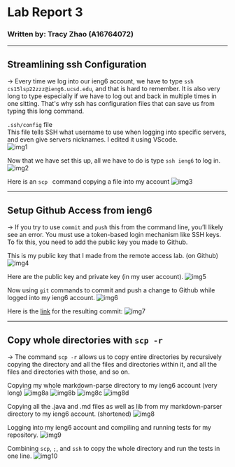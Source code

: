 
# Lab Report 3 
### Written by: Tracy Zhao (A16764072)

---

## Streamlining ssh Configuration
-> Every time we log into our ieng6 account, we have to type `ssh cs15lsp22zzz@ieng6.ucsd.edu`, and that is hard to remember. It is also very long to type especially if we have to log out and back in multiple times in one sitting. That's why ssh has configuration files that can save us from typing this long command.

`.ssh/config` file <br>
This file tells SSH what username to use when logging into specific servers, and even give servers nicknames. I edited it using VScode. <br>
![img1](lr6-1.png)

Now that we have set this up, all we have to do is type `ssh ieng6` to log in. 
![img2](lr6-2.png)

Here is an `scp ` command copying a file into my account
![img3](lr6-3.png)

---

## Setup Github Access from ieng6
-> If you try to use `commit` and `push` this from the command line, you’ll likely see an error. You must use a token-based login mechanism like SSH keys. To fix this, you need to add the public key you made to Github. <br>

This is my public key that I made from the remote access lab. (on Github)
![img4](lr6-4.png) 

Here are the public key and private key (in my user account).
![img5](lr6-5.png)

Now using `git` commands to commit and push a change to Github while logged into my ieng6 account.
![img6](lr6-6.png)

Here is the [link](https://github.com/pandasrcute/markdown-parser/commit/7551b75dd2169169129584d8c3185a4d928e3767) for the resulting commit:
![img7](lr6-7.png)

---

## Copy whole directories with `scp -r`
-> The command `scp -r` allows us to copy entire directories by recursively copying the directory and all the files and directories within it, and all the files and directories with those, and so on.

Copying my whole markdown-parse directory to my ieng6 account (very long)
![img8a](lr6-8a.png)
![img8b](lr6-8b.png)
![img8c](lr6-8c.png)
![img8d](lr6-8d.png)


Copying all the .java and .md files as well as lib from my markdown-parser directory to my ieng6 account. (shortened)
![img8](lr6-8.png)

Logging into my ieng6 account and compiling and running tests for my repository.
![img9](lr6-9.png)

Combining `scp`, `;`, and `ssh` to copy the whole directory and run the tests in one line.
![img10](lr6-10.png)
